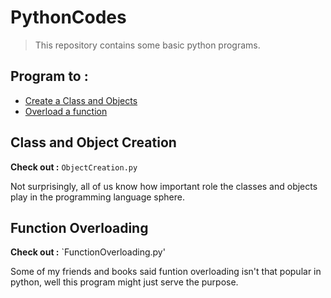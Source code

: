 # PythonCodes

> This repository contains some basic python programs.

## Program to :

- [Create a Class and Objects](#Class-and-Object-Creation)
- [Overload a function](#Function-Overloading)

## Class and Object Creation

**Check out :** `ObjectCreation.py`

Not surprisingly, all of us know how important role the classes and objects play in the programming language sphere. 

## Function Overloading

**Check out :** `FunctionOverloading.py'

Some of my friends and books said funtion overloading isn't that popular in python, well this program might just serve the purpose.


